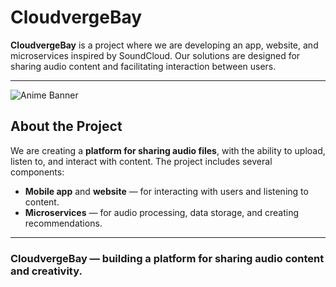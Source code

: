 # CloudvergeBay  

**CloudvergeBay** is a project where we are developing an app, website, and microservices inspired by SoundCloud. Our solutions are designed for sharing audio content and facilitating interaction between users.  

---

![Anime Banner](https://i.pinimg.com/originals/b2/ff/d9/b2ffd9de76ce9385a2577daad6505575.gif)  

## About the Project  

We are creating a **platform for sharing audio files**, with the ability to upload, listen to, and interact with content. The project includes several components:

- **Mobile app** and **website** — for interacting with users and listening to content.  
- **Microservices** — for audio processing, data storage, and creating recommendations.  

---

### CloudvergeBay — building a platform for sharing audio content and creativity.
